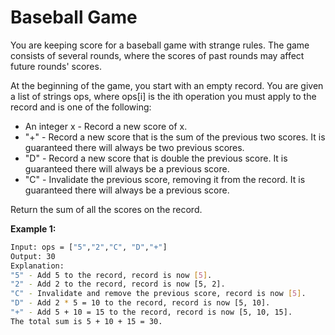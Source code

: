 # Baseball Game 

You are keeping score for a baseball game with strange rules. The game consists of several rounds, where the scores of past rounds may affect future rounds' scores.

At the beginning of the game, you start with an empty record. You are given a list of strings ops, where ops[i] is the ith operation you must apply to the record and is one of the following:

* An integer x - Record a new score of x. 
* "+" - Record a new score that is the sum of the previous two scores. It is guaranteed there will always be two previous scores.
* "D" - Record a new score that is double the previous score. It is guaranteed there will always be a previous score.
* "C" - Invalidate the previous score, removing it from the record. It is guaranteed there will always be a previous score.

Return the sum of all the scores on the record.

**Example 1:**
``` bash
Input: ops = ["5","2","C", "D","+"]
Output: 30 
Explanation: 
"5" - Add 5 to the record, record is now [5].
"2" - Add 2 to the record, record is now [5, 2].
"C" - Invalidate and remove the previous score, record is now [5].
"D" - Add 2 * 5 = 10 to the record, record is now [5, 10].
"+" - Add 5 + 10 = 15 to the record, record is now [5, 10, 15].
The total sum is 5 + 10 + 15 = 30.
```